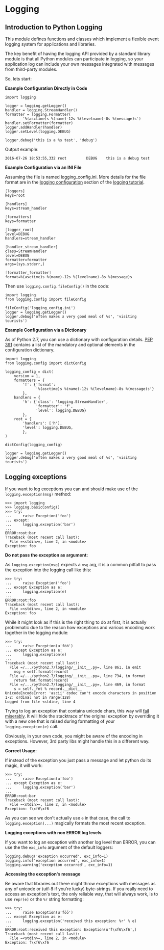 # Logging




## Introduction to Python Logging


This module defines functions and classes which implement a flexible event logging system for applications and libraries.

The key benefit of having the logging API provided by a standard library module is that all Python modules can participate in logging, so your application log can include your own messages integrated with messages from third-party modules.

So, lets start:

**Example Configuration Directly in Code**

```
import logging

logger = logging.getLogger()
handler = logging.StreamHandler()
formatter = logging.Formatter(
        '%(asctime)s %(name)-12s %(levelname)-8s %(message)s')
handler.setFormatter(formatter)
logger.addHandler(handler)
logger.setLevel(logging.DEBUG)

logger.debug('this is a %s test', 'debug')

```

Output example:

```
2016-07-26 18:53:55,332 root         DEBUG    this is a debug test

```

**Example Configuration via an INI File**

Assuming the file is named logging_config.ini. More details for the file format are in the [logging configuration](https://docs.python.org/3/howto/logging.html#configuring-logging) section of the [logging tutorial](https://docs.python.org/3/howto/logging.html).

```
[loggers]
keys=root

[handlers]
keys=stream_handler

[formatters]
keys=formatter

[logger_root]
level=DEBUG
handlers=stream_handler

[handler_stream_handler]
class=StreamHandler
level=DEBUG
formatter=formatter
args=(sys.stderr,)

[formatter_formatter]
format=%(asctime)s %(name)-12s %(levelname)-8s %(message)s

```

Then use `logging.config.fileConfig()` in the code:

```
import logging
from logging.config import fileConfig

fileConfig('logging_config.ini')
logger = logging.getLogger()
logger.debug('often makes a very good meal of %s', 'visiting tourists')

```

**Example Configuration via a Dictionary**

As of Python 2.7, you can use a dictionary with configuration details. [PEP 391](https://www.python.org/dev/peps/pep-0391/) contains a list of the mandatory and optional elements in the configuration dictionary.

```
import logging
from logging.config import dictConfig

logging_config = dict(
    version = 1,
    formatters = {
        'f': {'format':
              '%(asctime)s %(name)-12s %(levelname)-8s %(message)s'}
        },
    handlers = {
        'h': {'class': 'logging.StreamHandler',
              'formatter': 'f',
              'level': logging.DEBUG}
        },
    root = {
        'handlers': ['h'],
        'level': logging.DEBUG,
        },
)

dictConfig(logging_config)

logger = logging.getLogger()
logger.debug('often makes a very good meal of %s', 'visiting tourists')

```



## Logging exceptions


If you want to log exceptions you can and should make use of the `logging.exception(msg)` method:

```
>>> import logging
>>> logging.basicConfig()
>>> try:
...     raise Exception('foo')
... except:
...     logging.exception('bar')
...
ERROR:root:bar
Traceback (most recent call last):
  File =<stdin>=, line 2, in <module>
Exception: foo

```

**Do not pass the exception as argument:**

As `logging.exception(msg)` expects a `msg` arg, it is a common pitfall to pass the exception into the logging call like this:

```
>>> try:
...     raise Exception('foo')
... except Exception as e:
...     logging.exception(e)
...
ERROR:root:foo
Traceback (most recent call last):
  File =<stdin>=, line 2, in <module>
Exception: foo

```

While it might look as if this is the right thing to do at first, it is actually problematic due to the reason how exceptions and various encoding work together in the logging module:

```
>>> try:
...     raise Exception(u'föö')
... except Exception as e:
...     logging.exception(e)
...
Traceback (most recent call last):
  File =/.../python2.7/logging/__init__.py=, line 861, in emit
    msg = self.format(record)
  File =/.../python2.7/logging/__init__.py=, line 734, in format
    return fmt.format(record)
  File =/.../python2.7/logging/__init__.py=, line 469, in format
    s = self._fmt % record.__dict__
UnicodeEncodeError: 'ascii' codec can't encode characters in position 1-2: ordinal not in range(128)
Logged from file <stdin>, line 4

```

Trying to log an exception that contains unicode chars, this way will [fail miserably](http://stackoverflow.com/questions/31137568/properly-logging-unicode-utf-8-exceptions-in-python-2). It will hide the stacktrace of the original exception by overriding it with a new one that is raised during formatting of your `logging.exception(e)` call.

Obviously, in your own code, you might be aware of the encoding in exceptions. However, 3rd party libs might handle this in a different way.

**Correct Usage:**

If instead of the exception you just pass a message and let python do its magic, it will work:

```
>>> try:
...     raise Exception(u'föö')
... except Exception as e:
...     logging.exception('bar')
...
ERROR:root:bar
Traceback (most recent call last):
  File =<stdin>=, line 2, in <module>
Exception: f\xf6\xf6

```

As you can see we don't actually use `e` in that case, the call to `logging.exception(...)` magically formats the most recent exception.

**Logging exceptions with non ERROR log levels**

If you want to log an exception with another log level than ERROR, you can use the the `exc_info` argument of the default loggers:

```
logging.debug('exception occurred', exc_info=1)
logging.info('exception occurred', exc_info=1)
logging.warning('exception occurred', exc_info=1)

```

**Accessing the exception's message**

Be aware that libraries out there might throw exceptions with messages as any of unicode or (utf-8 if you're lucky) byte-strings. If you really need to access an exception's text, the only reliable way, that will always work, is to use `repr(e)` or the `%r` string formatting:

```
>>> try:
...     raise Exception(u'föö')
... except Exception as e:
...     logging.exception('received this exception: %r' % e)
...
ERROR:root:received this exception: Exception(u'f\xf6\xf6',)
Traceback (most recent call last):
  File =<stdin>=, line 2, in <module>
Exception: f\xf6\xf6

```

